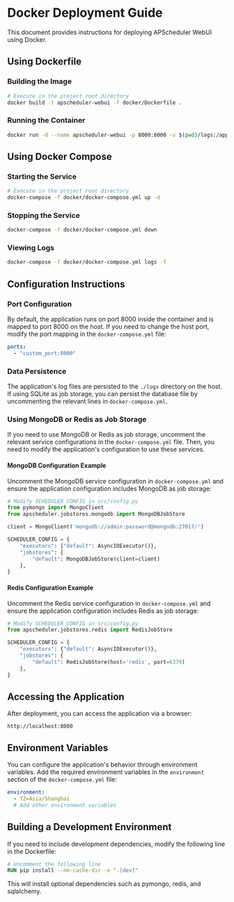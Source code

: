 # Docker Deployment Guide

This document provides instructions for deploying APScheduler WebUI using Docker.

## Using Dockerfile

### Building the Image

```bash
# Execute in the project root directory
docker build -t apscheduler-webui -f docker/Dockerfile .
```

### Running the Container

```bash
docker run -d --name apscheduler-webui -p 8000:8000 -v $(pwd)/logs:/app/logs apscheduler-webui
```

## Using Docker Compose

### Starting the Service

```bash
# Execute in the project root directory
docker-compose -f docker/docker-compose.yml up -d
```

### Stopping the Service

```bash
docker-compose -f docker/docker-compose.yml down
```

### Viewing Logs

```bash
docker-compose -f docker/docker-compose.yml logs -f
```

## Configuration Instructions

### Port Configuration

By default, the application runs on port 8000 inside the container and is mapped to port 8000 on the host. If you need to change the host port, modify the port mapping in the `docker-compose.yml` file:

```yaml
ports:
  - "custom_port:8000"
```

### Data Persistence

The application's log files are persisted to the `./logs` directory on the host. If using SQLite as job storage, you can persist the database file by uncommenting the relevant lines in `docker-compose.yml`.

### Using MongoDB or Redis as Job Storage

If you need to use MongoDB or Redis as job storage, uncomment the relevant service configurations in the `docker-compose.yml` file. Then, you need to modify the application's configuration to use these services.

#### MongoDB Configuration Example

Uncomment the MongoDB service configuration in `docker-compose.yml` and ensure the application configuration includes MongoDB as job storage:

```python
# Modify SCHEDULER_CONFIG in src/config.py
from pymongo import MongoClient
from apscheduler.jobstores.mongodb import MongoDBJobStore

client = MongoClient('mongodb://admin:password@mongodb:27017/')

SCHEDULER_CONFIG = {
    "executors": {"default": AsyncIOExecutor()},
    "jobstores": {
        "default": MongoDBJobStore(client=client)
    },
}
```

#### Redis Configuration Example

Uncomment the Redis service configuration in `docker-compose.yml` and ensure the application configuration includes Redis as job storage:

```python
# Modify SCHEDULER_CONFIG in src/config.py
from apscheduler.jobstores.redis import RedisJobStore

SCHEDULER_CONFIG = {
    "executors": {"default": AsyncIOExecutor()},
    "jobstores": {
        "default": RedisJobStore(host='redis', port=6379)
    },
}
```

## Accessing the Application

After deployment, you can access the application via a browser:

```url
http://localhost:8000
```

## Environment Variables

You can configure the application's behavior through environment variables. Add the required environment variables in the `environment` section of the `docker-compose.yml` file:

```yaml
environment:
  - TZ=Asia/Shanghai
  # Add other environment variables
```

## Building a Development Environment

If you need to include development dependencies, modify the following line in the Dockerfile:

```dockerfile
# Uncomment the following line
RUN pip install --no-cache-dir -e ".[dev]"
```

This will install optional dependencies such as pymongo, redis, and sqlalchemy.
